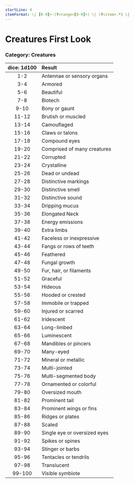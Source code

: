 ```yaml
---
startLine: 4
itemFormat: \| [0-9]+-(?<range>[0-9]+) \| (?<item>.*) \|
---
```

# Creatures First Look
### Category: Creatures

| dice: 1d100 | Result |
|:----:|:-------|
| 1-2 | Antennae or sensory organs |
| 3-4 | Armored |
| 5-6 | Beautiful |
| 7-8 | Biotech |
| 9-10 | Bony or gaunt |
| 11-12 | Brutish or muscled |
| 13-14 | Camouflaged |
| 15-16 | Claws or talons |
| 17-18 | Compound eyes |
| 19-20 | Comprised of many creatures |
| 21-22 | Corrupted |
| 23-24 | Crystalline |
| 25-26 | Dead or undead |
| 27-28 | Distinctive markings |
| 29-30 | Distinctive smell |
| 31-32 | Distinctive sound |
| 33-34 | Dripping mucus |
| 35-36 | Elongated Neck |
| 37-38 | Energy emissions |
| 39-40 | Extra limbs |
| 41-42 | Faceless or inexpressive |
| 43-44 | Fangs or rows of teeth |
| 45-46 | Feathered |
| 47-48 | Fungal growth |
| 49-50 | Fur, hair, or filaments |
| 51-52 | Graceful |
| 53-54 | Hideous |
| 55-56 | Hooded or crested |
| 57-58 | Immobile or trapped |
| 59-60 | Injured or scarred |
| 61-62 | Iridescent |
| 63-64 | Long-limbed |
| 65-66 | Luminescent |
| 67-68 | Mandibles or pincers |
| 69-70 | Many-eyed |
| 71-72 | Mineral or metallic |
| 73-74 | Multi-jointed |
| 75-76 | Multi-segmented body |
| 77-78 | Ornamented or colorful |
| 79-80 | Oversized mouth |
| 81-82 | Prominent tail |
| 83-84 | Prominent wings or fins |
| 85-86 | Ridges or plates |
| 87-88 | Scaled |
| 89-90 | Single eye or oversized eyes |
| 91-92 | Spikes or spines |
| 93-94 | Stinger or barbs |
| 95-96 | Tentacles or tendrils |
| 97-98 | Translucent |
| 99-100 | Visible symbiote |